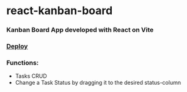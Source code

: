 # react-kanban-board
### Kanban Board App developed with React on Vite
### <a href="https://react-kanban-board-franco-ic.vercel.app/">Deploy</a>

### Functions:
  - Tasks CRUD
  - Change a Task Status by dragging it to the desired status-column 
